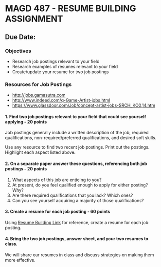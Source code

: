 # MAGD 487 - RESUME BUILDING ASSIGNMENT

## Due Date:

### Objectives
+ Research job postings relevant to your field
+ Research examples of resumes relevant to your field
+ Create/update your resume for two job postings

### Resources for Job Postings
+ http://jobs.gamasutra.com
+ http://www.indeed.com/q-Game-Artist-jobs.html
+ https://www.glassdoor.com/Job/concept-artist-jobs-SRCH_KO0,14.htm

#### 1. Find two job postings relevant to your field that could see yourself applying - 20 points
Job postings generally include a written description of the job, required qualifications, non-required/preferred qualifications, and desired soft skills.

Use any resource to find two recent job postings. Print out the postings. Highlight each aspect listed above.

#### 2. On a separate paper answer these questions, referencing both job postings - 20 points
1. What aspects of this job are enticing to you?
2. At present, do you feel qualified enough to apply for either posting? Why?
3. Are there required qualifications that you lack? Which ones?
4. Can you see yourself acquiring a majority of those qualifications?

#### 3. Create a resume for each job posting - 60 points
Using [Resume Building Link](ResumeBuilding.md) for reference, create a resume for each job posting.

#### 4. Bring the two job postings, answer sheet, and your two resumes to class.
We will share our resumes in class and discuss strategies on making them more effective.
